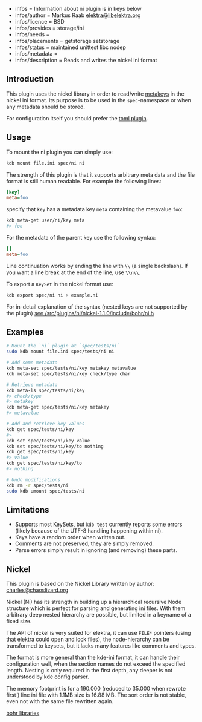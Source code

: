 - infos = Information about ni plugin is in keys below
- infos/author = Markus Raab <elektra@libelektra.org>
- infos/licence = BSD
- infos/provides = storage/ini
- infos/needs =
- infos/placements = getstorage setstorage
- infos/status = maintained unittest libc nodep
- infos/metadata =
- infos/description = Reads and writes the nickel ini format

## Introduction

This plugin uses the nickel library in order to read/write
[metakeys](/doc/help/elektra-metadata.md) in the nickel ini format. Its purpose is to be
used in the `spec`-namespace or when any metadata should be
stored.

For configuration itself you should prefer the [toml plugin](/src/plugins/toml).

## Usage

To mount the ni plugin you can simply use:

```bash
kdb mount file.ini spec/ni ni
```

The strength of this plugin is that it supports arbitrary meta
data and the file format is still human readable.
For example the following lines:

```ini
[key]
meta=foo
```

specify that `key` has a metadata key `meta` containing the metavalue `foo`:

```bash
kdb meta-get user/ni/key meta
#> foo
```

For the metadata of the parent key use the following syntax:

```ini
[]
meta=foo
```

Line continuation works by ending the line with `\\` (a single backslash).
If you want a line break at the end of the line, use `\\n\\`.

To export a `KeySet` in the nickel format use:

```bash
kdb export spec/ni ni > example.ni
```

For in-detail explanation of the syntax
(nested keys are not supported by the plugin)
[see /src/plugins/ni/nickel-1.1.0/include/bohr/ni.h](/src/plugins/ni/nickel-1.1.0/include/bohr/ni.h)

## Examples

```sh
# Mount the `ni` plugin at `spec/tests/ni`
sudo kdb mount file.ini spec/tests/ni ni

# Add some metadata
kdb meta-set spec/tests/ni/key metakey metavalue
kdb meta-set spec/tests/ni/key check/type char

# Retrieve metadata
kdb meta-ls spec/tests/ni/key
#> check/type
#> metakey
kdb meta-get spec/tests/ni/key metakey
#> metavalue

# Add and retrieve key values
kdb get spec/tests/ni/key
#>
kdb set spec/tests/ni/key value
kdb set spec/tests/ni/key/to nothing
kdb get spec/tests/ni/key
#> value
kdb get spec/tests/ni/key/to
#> nothing

# Undo modifications
kdb rm -r spec/tests/ni
sudo kdb umount spec/tests/ni
```

## Limitations

- Supports most KeySets, but `kdb test` currently reports some errors
  (likely because of the UTF-8 handling happening within ni).
- Keys have a random order when written out.
- Comments are not preserved, they are simply removed.
- Parse errors simply result in ignoring (and removing) these parts.

## Nickel

This plugin is based on the Nickel Library written by
author: charles@chaoslizard.org

Nickel (Ni) has its strength in building up a hierarchical
recursive Node structure which is perfect for parsing and
generating ini files. With them arbitrary deep nested hierarchy
are possible, but limited in a keyname of a fixed size.

The API of nickel is very suited for elektra, it can use
`FILE*` pointers (using that elektra could open and lock
files), the node-hierarchy can be transformed to
keysets, but it lacks many features like comments
and types.

The format is more general than the kde-ini format, it can
handle their configuration well, when the section names
do not exceed the specified length. Nesting is only required
in the first depth, any deeper is not understood by kde config
parser.

The memory footprint is for a 190.000 (reduced to 35.000 when
rewrote first ) line ini file with 1.1MB size is 16.88 MB.
The sort order is not stable, even not with the same file
rewritten again.

[bohr libraries](https://lab.burn.capital/chaz-attic/bohr)
